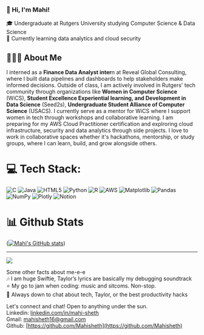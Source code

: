 ### 👋 Hi, I'm Mahi!

🎓 Undergraduate at Rutgers University studying Computer Science & Data Science<br/>
💭 Currently learning data analytics and cloud security<br/>

## 👩🏻‍💻 About Me<br/>
I interned as a **Finance Data Analyst inter**n at Reveal Global Consulting, where I built data pipelines and dashboards to help stakeholders make informed decisions. Outside of class, I am actively involved in Rutgers' tech community through organizations like **Women in Computer Science** (WiCS), **Student Excellence Experiential learning, and Development in Data Science** (Seed2s), **Undergraduate Student Alliance of Computer Science** (USACS). I currently serve as a mentor for WiCS where I support women in tech through workshops and collaborative learning. I am preparing for my AWS Cloud Practitioner certification and explroring cloud infrastructure, security and data analytics through side projects. I love to work in collaborative spaces whether it's hackathons, mentorship, or study groups, where I can learn, build, and grow alongside others. <br/>

# 💻 Tech Stack:<br/>
![C](https://img.shields.io/badge/c-%2300599C.svg?style=for-the-badge&logo=c&logoColor=white) ![Java](https://img.shields.io/badge/java-%23ED8B00.svg?style=for-the-badge&logo=openjdk&logoColor=white) ![HTML5](https://img.shields.io/badge/html5-%23E34F26.svg?style=for-the-badge&logo=html5&logoColor=white) ![Python](https://img.shields.io/badge/python-3670A0?style=for-the-badge&logo=python&logoColor=ffdd54) ![R](https://img.shields.io/badge/r-%23276DC3.svg?style=for-the-badge&logo=r&logoColor=white) ![AWS](https://img.shields.io/badge/AWS-%23FF9900.svg?style=for-the-badge&logo=amazon-aws&logoColor=white) ![Matplotlib](https://img.shields.io/badge/Matplotlib-%23ffffff.svg?style=for-the-badge&logo=Matplotlib&logoColor=black) ![Pandas](https://img.shields.io/badge/pandas-%23150458.svg?style=for-the-badge&logo=pandas&logoColor=white) ![NumPy](https://img.shields.io/badge/numpy-%23013243.svg?style=for-the-badge&logo=numpy&logoColor=white) ![Plotly](https://img.shields.io/badge/Plotly-%233F4F75.svg?style=for-the-badge&logo=plotly&logoColor=white) ![Notion](https://img.shields.io/badge/Notion-%23000000.svg?style=for-the-badge&logo=notion&logoColor=white)<br/>

<!-- GitHub stats - https://github.com/anuraghazra/github-readme-stats -->
# 📊 Github Stats<br/>
([![Mahi's GitHub stats](https://github-readme-stats.vercel.app/api?username=Mahisheth&show_icons=true&theme=github_dark)](https://github.com/anuraghazra/github-readme-stats))

---
[![](https://visitcount.itsvg.in/api?id=Mahisheth&icon=3&color=1)](https://visitcount.itsvg.in)

Some other facts about me-e-e<br/>
🎶 I am huge Swiftie, Taylor’s lyrics are basically my debugging soundtrack<br/>
⭐️ My go to jam when coding: music and sitcoms. Non-stop.<br>
💬 Always down to chat about tech, Taylor, or the best productivity hacks<br/>

Let's connect and chat! Open to anything under the sun.<br/>
Linkedin: [linkedin.com/in/mahi-sheth](http://linkedin.com/in/mahi-sheth)<br/>
Gmail: [mahisheth16@gmail.com](mahisheth16@gmail.com)<br/>
Github: [https://github.com/Mahisheth](https://github.com/Mahisheth)<br/>

<!-- Proudly created with GPRM ( https://gprm.itsvg.in ) -->
